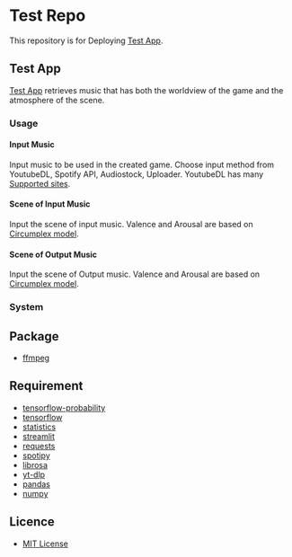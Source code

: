 # Test Repo
This repository is for Deploying [Test App](https://ryusei-test-repo.streamlit.app).

## Test App
[Test App](https://ryusei-test-repo.streamlit.app) retrieves music that has both the worldview of the game and the atmosphere of the scene.

### Usage
#### Input Music
Input music to be used in the created game. Choose input method from YoutubeDL, Spotify API, Audiostock, Uploader. YoutubeDL has many [Supported sites](https://github.com/yt-dlp/yt-dlp/blob/master/supportedsites.md).

#### Scene of Input Music
Input the scene of input music. Valence and Arousal are based on [Circumplex model](https://en.wikipedia.org/wiki/Emotion_classification#Circumplex_model).

#### Scene of Output Music
Input the scene of Output music. Valence and Arousal are based on [Circumplex model](https://en.wikipedia.org/wiki/Emotion_classification#Circumplex_model).

### System

## Package
* [ffmpeg](https://ffmpeg.org/)

## Requirement
* [tensorflow-probability](https://www.tensorflow.org/probability)
* [tensorflow](https://www.tensorflow.org)
* [statistics](https://docs.python.org/3/library/statistics.html)
* [streamlit](https://streamlit.io)
* [requests](https://requests.readthedocs.io)
* [spotipy](https://spotipy.readthedocs.io/)
* [librosa](https://librosa.org/)
* [yt-dlp](https://github.com/yt-dlp/yt-dlp)
* [pandas](https://pandas.pydata.org/)
* [numpy](https://numpy.org/)

## Licence
* [MIT License](https://en.wikipedia.org/wiki/MIT_License)
